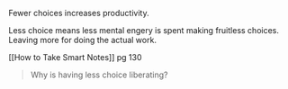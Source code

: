 Fewer choices increases productivity.

Less choice means less mental engery is spent making fruitless choices. Leaving more for doing the actual work.

[[How to Take Smart Notes]] pg 130

> Why is having less choice liberating?
